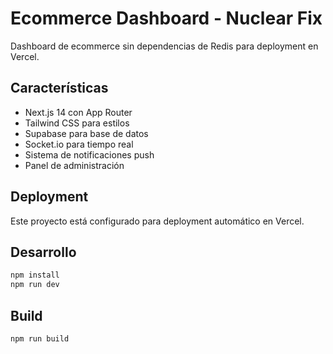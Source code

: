 # Ecommerce Dashboard - Nuclear Fix

Dashboard de ecommerce sin dependencias de Redis para deployment en Vercel.

## Características

- Next.js 14 con App Router
- Tailwind CSS para estilos
- Supabase para base de datos
- Socket.io para tiempo real
- Sistema de notificaciones push
- Panel de administración

## Deployment

Este proyecto está configurado para deployment automático en Vercel.

## Desarrollo

```bash
npm install
npm run dev
```

## Build

```bash
npm run build
```
